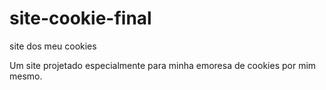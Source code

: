 # site-cookie-final
site dos meu cookies

Um site projetado especialmente para minha emoresa de cookies por mim mesmo.
